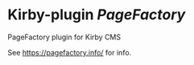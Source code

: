 # Kirby-plugin *PageFactory*

PageFactory plugin for Kirby CMS

See <https://pagefactory.info/> for info.

